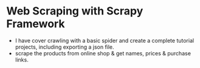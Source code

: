 # Web Scraping with Scrapy Framework
* I have cover crawling with a basic spider and create a complete tutorial projects, including exporting a json file.
* scrape the products from online shop & get names, prices & purchase links.
